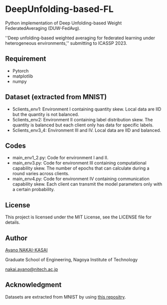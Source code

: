 # DeepUnfolding-based-FL
Python implementation of Deep Unfolding-based Weight FederatedAveraging (DUW-FedAvg).

''Deep unfolding-based weighted averaging for federated learning under heterogeneous environments,'' submitting to ICASSP 2023.


## Requirement
- Pytorch
- matplotlib
- numpy

## Dataset (extracted from MNIST)
- 5clients_env1: Environment I containing quantity skew. Local data are IID but the quantity is not balanced.
- 5clients_env2: Environment II containing label distribution skew. The quantity is balanced but each client only has data for specific labels.
- 5clients_env3_4: Environment III and IV. Local data are IID and balanced.

## Codes
- main_env1_2.py: Code for environment I and II.
- main_env3.py: Code for environment III containing computational capability skew. The number of epochs that can calculate during a round varies across clients.
- main_env4.py: Code for environment IV containing communication capability skew. Each client can transmit the model parameters only with a certain probability.


## License
This project is licensed under the MIT License, see the LICENSE file for details.

## Author
[Ayano NAKAI-KASAI](https://sites.google.com/view/ayano-nakai/home/english)

Graduate School of Engineering, Nagoya Institute of Technology

nakai.ayano@nitech.ac.jp

## Acknowledgment
Datasets are extracted from MNIST by using [this repositry](https://github.com/TsingZ0/PFL-Non-IID).
